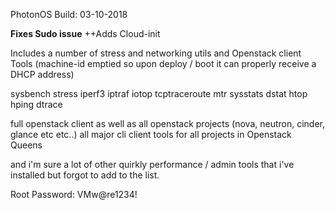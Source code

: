 PhotonOS Build: 03-10-2018

**Fixes Sudo issue**
++Adds Cloud-init

Includes a number of stress and networking utils and Openstack client Tools
(machine-id emptied so upon deploy / boot it can properly receive a DHCP address)

sysbench
stress
iperf3
iptraf
iotop
tcptraceroute
mtr
sysstats
dstat
htop
hping
dtrace


full openstack client as well as all openstack projects (nova, neutron, cinder, glance etc etc..) all major cli client tools
for all projects in Openstack Queens

and i'm sure a lot of other quirkly performance / admin tools that i've installed but forgot to add to the list.


Root Password: VMw@re1234!
